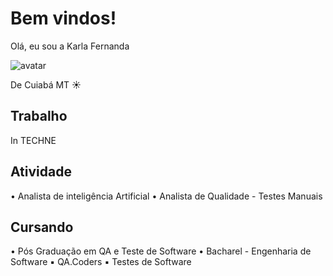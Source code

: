 # Bem vindos!

Olá, eu sou a Karla Fernanda

![avatar](https://github.com/krlananda-ia/gitstaartreadme/assets/72661909/4930b4c8-97bb-4edf-9070-5d7536aa90d6)

De Cuiabá MT ☀️

## Trabalho
In TECHNE 

## Atividade
• Analista de inteligência Artificial
• Analista de Qualidade - Testes Manuais

## Cursando
• Pós Graduação em QA e Teste de Software
• Bacharel - Engenharia de Software
▪ QA.Coders
▪ Testes de Software


